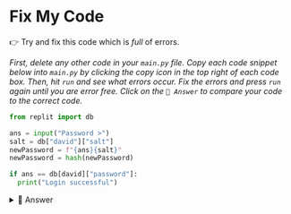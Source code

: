 # Fix My Code

👉 Try and fix this code which is *full* of errors.

*First, delete any other code in your `main.py` file. Copy each code snippet below into `main.py` by clicking the copy icon in the top right of each code box. Then, hit `run` and see what errors occur. Fix the errors and press `run` again until you are error free. Click on the `👀 Answer` to compare your code to the correct code.*

```python
from replit import db

ans = input("Password >") 
salt = db["david"]["salt"] 
newPassword = f"{ans}{salt}"
newPassword = hash(newPassword) 

if ans == db[david]["password"]: 
  print("Login successful")
```

<details> <summary> 👀 Answer </summary>

```python
from replit import db

ans = input("Password >") 
salt = db["david"]["salt"] 
newPassword = f"{ans}{salt}" # salt goes on the end of the password
newPassword = hash(newPassword) 

if newPassword == db["david"]["password"]: # uce newPassword in the comparison.  Put the key in quotes.
  print("Login successful")
```

</details>